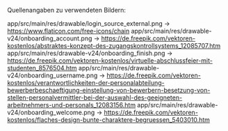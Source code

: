 Quellenangaben zu verwendeten Bildern:

app/src/main/res/drawable/login_source_external.png -> https://www.flaticon.com/free-icons/chain
app/src/main/res/drawable-v24/onboarding_account.png -> https://de.freepik.com/vektoren-kostenlos/abstraktes-konzept-des-zugangskontrollsystems_12085707.htm
app/src/main/res/drawable-v24/onboarding_finish.png -> https://de.freepik.com/vektoren-kostenlos/virtuelle-abschlussfeier-mit-studenten_8576504.htm
app/src/main/res/drawable-v24/onboarding_username.png -> https://de.freepik.com/vektoren-kostenlos/verantwortlichkeiten-der-personalabteilung-bewerberbeschaeftigung-einstellung-von-bewerbern-besetzung-von-stellen-personalvermittler-bei-der-auswahl-des-geeigneten-arbeitnehmers-und-personals_12083156.htm
app/src/main/res/drawable-v24/onboarding_welcome.png -> https://de.freepik.com/vektoren-kostenlos/flaches-design-bunte-charaktere-begruessen_5403010.htm
